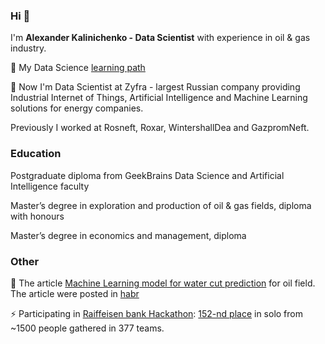 ### Hi 👋
I'm **Alexander Kalinichenko - Data Scientist** with experience in oil & gas industry.

🌱 My Data Science [learning path](https://github.com/alex-kalinichenko/gb)

🔭 Now I'm Data Scientist at Zyfra - largest Russian company providing Industrial Internet of Things, Artificial Intelligence and Machine Learning solutions for energy companies.

Previously I worked at Rosneft, Roxar, WintershallDea and GazpromNeft.

### Education
Postgraduate diploma from GeekBrains Data Science and Artificial Intelligence faculty

Master’s degree in exploration and production of oil & gas fields, diploma with honours

Master’s degree in economics and management, diploma

### Other
💬 The article [Machine Learning model for water cut prediction](https://github.com/alex-kalinichenko/re/tree/master/wct_fc) for oil field. The article were posted in [habr](https://habr.com/ru/post/533470/)

⚡ Participating in [Raiffeisen bank Hackathon](https://raifhack.ru/): [152-nd place](https://github.com/alex-kalinichenko/raifhack) in solo from ~1500 people gathered in 377 teams.


<!--
**alex-kalinichenko/alex-kalinichenko** is a ✨ _special_ ✨ repository because its `README.md` (this file) appears on your GitHub profile.

Here are some ideas to get you started:

- 🔭 I’m currently working on ...
- 🌱 I’m currently learning ...
- 👯 I’m looking to collaborate on ...
- 🤔 I’m looking for help with ...
- 💬 Ask me about ...
- 📫 How to reach me: ...
- 😄 Pronouns: ...
- ⚡ Fun fact: ...
-->
